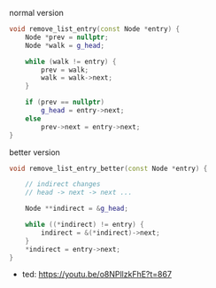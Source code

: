 normal version

```cpp
void remove_list_entry(const Node *entry) {
    Node *prev = nullptr;
    Node *walk = g_head;

    while (walk != entry) {
        prev = walk;
        walk = walk->next;
    }

    if (prev == nullptr)
        g_head = entry->next;
    else
        prev->next = entry->next;
}
```

better version

```cpp
void remove_list_entry_better(const Node *entry) {

    // indirect changes
    // head -> next -> next ...

    Node **indirect = &g_head;

    while ((*indirect) != entry) {
        indirect = &(*indirect)->next;
    }
    *indirect = entry->next;
}
```
- ted: https://youtu.be/o8NPllzkFhE?t=867
